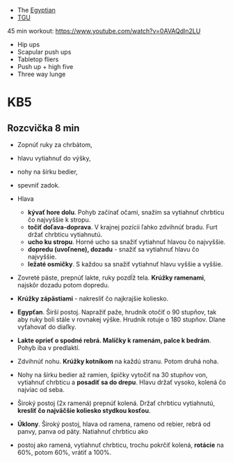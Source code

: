 * The [Egyptian](Egyptian)
* [TGU](TGU)


45 min workout: https://www.youtube.com/watch?v=0AVAQdln2LU

* Hip ups
* Scapular push ups
* Tabletop fliers
* Push up + high five
* Three way lunge

# KB5

## Rozcvička 8 min

* Zopnúť ruky za chrbátom,
* hlavu vytiahnuť do výšky,
* nohy na šírku bedier,
* spevniť zadok.

* Hlava
    * **kývať hore dolu**. Pohyb začínať očami, snažím sa vytiahnuť chrbticu čo najvyššie k stropu.
    * **točiť doľava-doprava**. V krajnej pozícii ľahko zdvihnúť bradu. Furt držať chrbticu vytiahnutú.
    * **ucho ku stropu**. Horné ucho sa snažiť vytiahnuť hlavou čo najvyššie.
    * **dopredu (uvoľnene), dozadu** - snažiť sa vytiahnuť hlavu čo najvyššie. 
    * **ležaté osmičky**. S každou sa snažiť vytiahnuť hlavu vyššie a vyššie.
* Zovreté päste, prepnúť lakte, ruky pozdĺž tela. **Krúžky ramenami**, najskôr dozadu potom dopredu.
* **Krúžky zápästiami** - nakresliť čo najkrajšie koliesko.
* **Egypťan**. Širší postoj. Napražiť paže, hrudník otočiť o 90 stupňov, tak aby ruky boli stále v rovnakej výške. Hrudník rotuje o 180 stupňov. Dlane vyťahovať do diaľky.
* **Lakte oprieť o spodné rebrá. Malíčky k ramenám, palce k bedrám**. Pohyb iba v predlaktí. 
* Zdvihnúť nohu. **Krúžky kotníkom** na každú stranu. Potom druhá noha.
* Nohy na šírku bedier až ramien, špičky vytočiť na 30 stupňov von, vytiahnuť chrbticu a **posadiť sa do drepu**. Hlavu držať vysoko, kolená čo najviac od seba.
* Široký postoj (2x ramená) prepnúť kolená. Držať chrbticu vytiahnutú, **kresliť čo najväčšie koliesko stydkou kosťou**.
* **Úklony**. Široký postoj, hlava od ramena, rameno od rebier, rebrá od panvy, panva od päty. Natiahnuť chrbticu ako 
* postoj ako ramená, vytiahnuť chrbticu, trochu pokrčiť kolená, **rotácie** na 60%, potom 60%, vrátiť a 100%.

<!--  
    vim: spell spelllang=sk,en
-->
